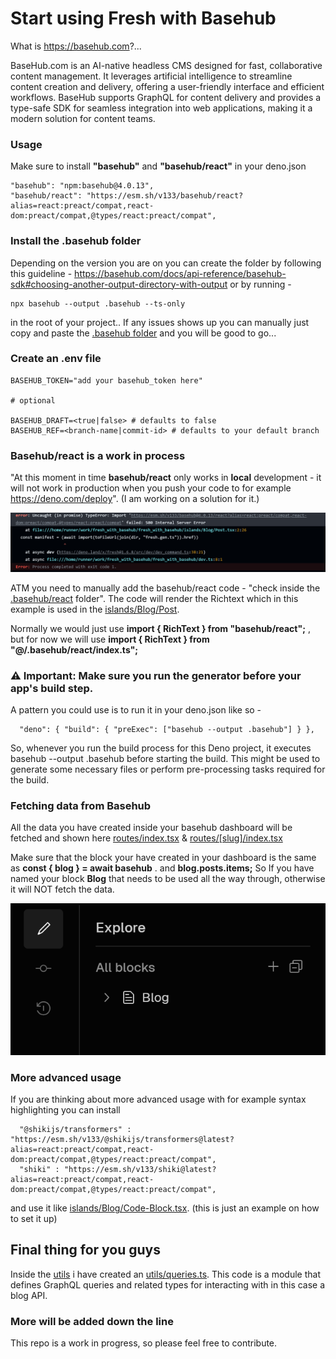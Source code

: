 # Start using Fresh with Basehub

What is https://basehub.com?...

BaseHub.com is an AI-native headless CMS designed for fast, collaborative content management. It leverages artificial intelligence to streamline content creation and delivery, offering a user-friendly interface and efficient workflows. BaseHub supports GraphQL for content delivery and provides a type-safe SDK for seamless integration into web applications, making it a modern solution for content teams.

### Usage

Make sure to install __"basehub"__ and __"basehub/react"__ in your deno.json

```
"basehub": "npm:basehub@4.0.13",
"basehub/react": "https://esm.sh/v133/basehub/react?alias=react:preact/compat,react-dom:preact/compat,@types/react:preact/compat",

```

### Install the .basehub folder

Depending on the version you are on you can create the folder by following this guideline - https://basehub.com/docs/api-reference/basehub-sdk#choosing-another-output-directory-with-output or by running - 

```
npx basehub --output .basehub --ts-only

```
in the root of your project.. 
If any issues shows up you can manually just copy and paste the [.basehub folder](.basehub) and you will be good to go...

### Create an .env file

```
BASEHUB_TOKEN="add your basehub_token here"

# optional

BASEHUB_DRAFT=<true|false> # defaults to false
BASEHUB_REF=<branch-name|commit-id> # defaults to your default branch

```

### Basehub/react is a work in process

"At this moment in time __basehub/react__ only works in __local__ development - it will not work in production when you push your code to for example https://deno.com/deploy". (I am working on a solution for it.)

![alt text](<basehub-react error.png>)

ATM you need to manually add the basehub/react code - "check inside the [.basehub/react](.basehub/react) folder". The code will render the Richtext which in this example is used in the [islands/Blog/Post](islands/Blog/Post.tsx). 

Normally we would just use __import { RichText } from "basehub/react";__ , but for now we will use __import { RichText } from "@/.basehub/react/index.ts";__

### ⚠️ Important: Make sure you run the generator before your app's build step. 

A pattern you could use is to run it in your deno.json like so - 
```
  "deno": { "build": { "preExec": ["basehub --output .basehub"] } },

```
So, whenever you run the build process for this Deno project, it executes basehub --output .basehub before starting the build. This might be used to generate some necessary files or perform pre-processing tasks required for the build.

### Fetching data from Basehub

All the data you have created inside your basehub dashboard will be fetched and shown here [routes/index.tsx](routes/index.tsx) & [routes/[slug]/index.tsx](routes/[slug]/index.tsx) 

Make sure that the block your have created in your dashboard is the same as __const { blog } = await basehub__ . and __blog.posts.items;__ So If you have named your block __Blog__ that needs to be used all the way through, otherwise it will NOT fetch the data. 

![alt text](<Block in basehub is blog.png>)

### More advanced usage

If you are thinking about more advanced usage with for example syntax highlighting you can install

```
  "@shikijs/transformers" : "https://esm.sh/v133/@shikijs/transformers@latest?alias=react:preact/compat,react-dom:preact/compat,@types/react:preact/compat",
  "shiki" : "https://esm.sh/v133/shiki@latest?alias=react:preact/compat,react-dom:preact/compat,@types/react:preact/compat",

```

and use it like [islands/Blog/Code-Block.tsx](islands/Blog/Code-Block.tsx). (this is just an example on how to set it up)

## Final thing for you guys

Inside the [utils](utils) i have created an [utils/queries.ts](utils/queries.ts). This code is a module that defines GraphQL queries and related types for interacting with in this case a blog API.


### More will be added down the line

This repo is a work in progress, so please feel free to contribute.




